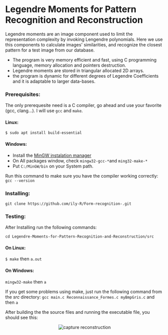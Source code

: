 # Legendre Moments for Pattern Recognition and Reconstruction

Legendre moments are an image component used to limit the representation complexity by invoking Lengendre polynomials. Here we use this components to calculate images' similarities, and recognize the closest pattern for a test image from our database.

* The program is very memory efficient and fast, using C programming language, memory allocation and pointers destruction. 
* Legendre moments are stored in triangular allocated 2D arrays.
* the program is dynamic for different degrees of Legendre Coefficients and it is adaptable to larger data-bases.


### Prerequisites:

The only prerequesite need is a C compiler, go ahead and use your favorite (gcc, clang...). I will use ``gcc`` and ``make``.

#### Linux:

```
$ sudo apt install build-essential
```

#### Windows:

* Install the [MinGW instalation manager](https://osdn.net/projects/mingw/releases/)
* On All packages window, check `mingw32-gcc-*`and `ming32-make-*` 
* Put `C:/MinGW/bin` on your System path.

Run this command to make sure you have the compiler working correctly: `gcc --version`
### Installing:

`git clone https://github.com/ily-R/Form-recognition-.git`

### Testing:

After Installing run the following commands:

`cd Legendre-Moments-for-Pattern-Recognition-and-Reconstruction/src`
#### On Linux: 
`$ make` then `a.out`
#### On Windows:
`mingw32-make` then `a`

If you get some problems using make, just run the following command from the *src* directory:
`gcc main.c Reconnaissance_Formes.c myBmpGris.c` and then `a`

After building the the source files and running the executable file, you should see this:
<p align="center">
  <img src="https://github.com/ily-R/Legendre-Moments-for-Pattern-Recognition-and-Reconstruction/readMe_data/Capture1.jpg?raw=true" alt="capture reconstruction"/>
</p>
